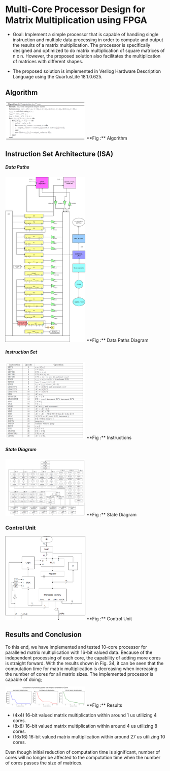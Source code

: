 # Multi-Core Processor Design for Matrix Multiplication using FPGA

* Goal: Implement a simple processor that is capable of handling single instruction and multiple data processing in order to compute and output the results of a matrix multiplication. The processor is specifically designed and optimized to do matrix multiplication of square matrices of n x n. However, the proposed solution also facilitates the multiplication of matrices with different shapes.

* The proposed solution is implemented in Verilog Hardware Description Language using the QuartusLite 18.1.0.625.

## Algorithm
<img src="figures/algorithm.png" width=50% height=50%>
**Fig :** Algorithm

## Instruction Set Architecture (ISA)

##### Data Paths
<img src="figures/datapaths.png" width=50% height=50%>
**Fig :** Data Paths Diagram

##### Instruction Set
<img src="figures/instructions.png" width=50% height=50%>
**Fig :** Instructions

##### State Diagram
<img src="figures/state.png" width=50% height=50%>
**Fig :** State Diagram

### Control Unit
<img src="figures/controlunit.png" width=50% height=50%>
**Fig :** Control Unit

## Results and Conclusion
To this end, we have implemented and tested 10-core processor for paralleled matrix multiplication
with 16-bit valued data. Because of the independent processing of each core, the capability of adding more cores is straight forward. With the results shown in Fig. 34, it can be seen that the computation time for matrix multiplication is decreasing when increasing the number of cores for all matrix sizes. The implemented processor is capable of doing;

<img src="figures/results.png" width=50% height=50%>
**Fig :** Results

* (4x4) 16-bit valued matrix multiplication within around 1 us utilizing 4 cores.
* (8x8) 16-bit valued matrix multiplication within around 4 us utilizing 8 cores.
* (16x16) 16-bit valued matrix multiplication within around 27 us utilizing 10 cores.

Even though initial reduction of computation time is significant, number of cores will no
longer be affected to the computation time when the number of cores passes the size of matrices.







